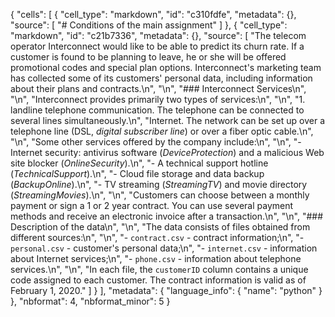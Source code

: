 {
 "cells": [
  {
   "cell_type": "markdown",
   "id": "c310fdfe",
   "metadata": {},
   "source": [
    "# Conditions of the main assignment"
   ]
  },
  {
   "cell_type": "markdown",
   "id": "c21b7336",
   "metadata": {},
   "source": [
    "The telecom operator Interconnect would like to be able to predict its churn rate. If a customer is found to be planning to leave, he or she will be offered promotional codes and special plan options. Interconnect's marketing team has collected some of its customers' personal data, including information about their plans and contracts.\n",
    "\n",
    "### Interconnect Services\n",
    "\n",
    "Interconnect provides primarily two types of services:\n",
    "\n",
    "1. landline telephone communication. The telephone can be connected to several lines simultaneously.\n",
    "Internet. The network can be set up over a telephone line (DSL, *digital subscriber line*) or over a fiber optic cable.\n",
    "\n",
    "Some other services offered by the company include:\n",
    "\n",
    "- Internet security: antivirus software (*DeviceProtection*) and a malicious Web site blocker (*OnlineSecurity*).\n",
    "- A technical support hotline (*TechnicalSupport*).\n",
    "- Cloud file storage and data backup (*BackupOnline*).\n",
    "- TV streaming (*StreamingTV*) and movie directory (*StreamingMovies*).\n",
    "\n",
    "Customers can choose between a monthly payment or sign a 1 or 2 year contract. You can use several payment methods and receive an electronic invoice after a transaction.\n",
    "\n",
    "### Description of the data\n",
    "\n",
    "The data consists of files obtained from different sources:\n",
    "\n",
    "- `contract.csv` - contract information;\n",
    "- `personal.csv` - customer's personal data;\n",
    "- `internet.csv` - information about Internet services;\n",
    "- `phone.csv` - information about telephone services.\n",
    "\n",
    "In each file, the `customerID` column contains a unique code assigned to each customer. The contract information is valid as of February 1, 2020."
   ]
  }
 ],
 "metadata": {
  "language_info": {
   "name": "python"
  }
 },
 "nbformat": 4,
 "nbformat_minor": 5
}
